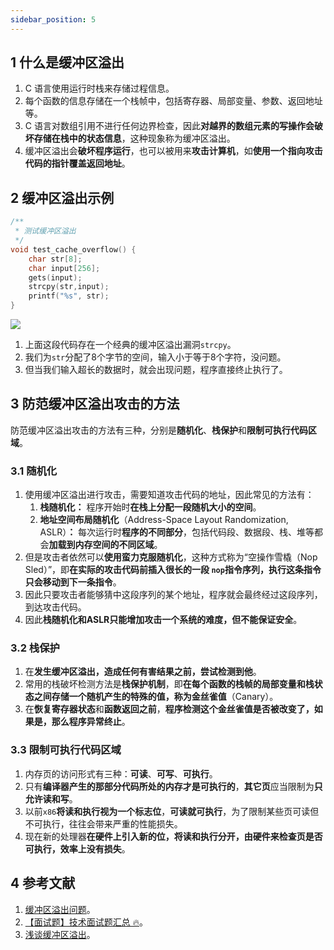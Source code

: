 ```yaml
---
sidebar_position: 5
---
```


## 1 什么是缓冲区溢出

1. C 语言使用运行时栈来存储过程信息。
2. 每个函数的信息存储在一个栈帧中，包括寄存器、局部变量、参数、返回地址等。
3. C 语言对数组引用不进行任何边界检查，因此**对越界的数组元素的写操作会破坏存储在栈中的状态信息**，这种现象称为缓冲区溢出。
4. 缓冲区溢出会**破坏程序运行**，也可以被用来**攻击计算机**，如**使用一个指向攻击代码的指针覆盖返回地址**。

## 2 缓冲区溢出示例

```c++
/**
 * 测试缓冲区溢出
 */
void test_cache_overflow() {
    char str[8];
    char input[256];
    gets(input);
    strcpy(str,input);
    printf("%s", str);
}
```

![](https://ricear.com/media/202105/2021-05-24_163746.png)

1. 上面这段代码存在一个经典的缓冲区溢出漏洞`strcpy`。
2. 我们为`str`分配了8个字节的空间，输入小于等于8个字符，没问题。
3. 但当我们输入超长的数据时，就会出现问题，程序直接终止执行了。

## 3 防范缓冲区溢出攻击的方法

防范缓冲区溢出攻击的方法有三种，分别是**随机化**、**栈保护**和**限制可执行代码区域**。

### 3.1 随机化

1. 使用缓冲区溢出进行攻击，需要知道攻击代码的地址，因此常见的方法有：
   1. **栈随机化：** 程序开始时**在栈上分配一段随机大小的空间**。
   2. **地址空间布局随机化**（Address-Space Layout Randomization, ASLR）**：** 每次运行时**程序的不同部分**，包括代码段、数据段、栈、堆等都会**加载到内存空间的不同区域**。
2. 但是攻击者依然可以**使用蛮力克服随机化**，这种方式称为“空操作雪橇（Nop Sled）”，即**在实际的攻击代码前插入很长的一段 `nop`指令序列，执行这条指令只会移动到下一条指令**。
3. 因此只要攻击者能够猜中这段序列的某个地址，程序就会最终经过这段序列，到达攻击代码。
4. 因此**栈随机化和ASLR只能增加攻击一个系统的难度，但不能保证安全**。

### 3.2 栈保护

1. 在**发生缓冲区溢出，造成任何有害结果之前，尝试检测到他**。
2. 常用的栈破坏检测方法是**栈保护机制**，即**在每个函数的栈帧的局部变量和栈状态之间存储一个随机产生的特殊的值，称为金丝雀值**（Canary）。
3. 在**恢复寄存器状态**和**函数返回之前**，**程序检测这个金丝雀值是否被改变了，如果是，那么程序异常终止**。

### 3.3 限制可执行代码区域

1. 内存页的访问形式有三种：**可读**、**可写**、**可执行**。
2. 只有**编译器产生的那部分代码所处的内存才是可执行的**，**其它页**应当限制为**只允许读和写**。
3. 以前`x86`**将读和执行视为一个标志位**，**可读就可执行**，为了限制某些页可读但不可执行，往往会带来严重的性能损失。
4. 现在新的处理器**在硬件上引入新的位，将读和执行分开，由硬件来检查页是否可执行，效率上没有损失**。

## 4 参考文献

1. [缓冲区溢出问题](https://github.com/wolverinn/Waking-Up/blob/master/Operating%20Systems.md#%E7%BC%93%E5%86%B2%E5%8C%BA%E6%BA%A2%E5%87%BA%E9%97%AE%E9%A2%98)。
2. [【面试题】技术面试题汇总 🔥](https://imageslr.com/2020/07/08/tech-interview.html)。
3. [浅谈缓冲区溢出](https://zhuanlan.zhihu.com/p/21924662)。

